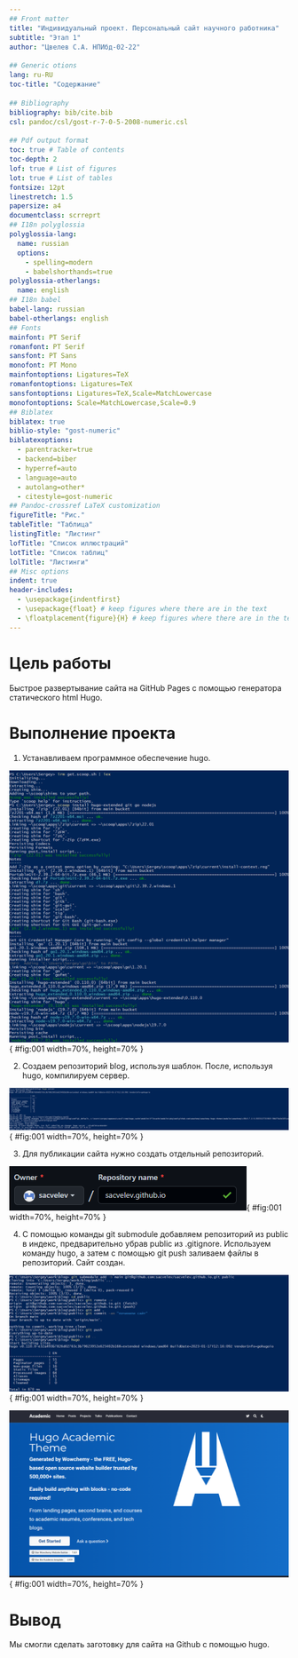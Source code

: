 ```yaml
---
## Front matter
title: "Индивидуальный проект. Персональный сайт научного работника"
subtitle: "Этап 1"
author: "Цвелев С.А. НПИбд-02-22"

## Generic otions
lang: ru-RU
toc-title: "Содержание"

## Bibliography
bibliography: bib/cite.bib
csl: pandoc/csl/gost-r-7-0-5-2008-numeric.csl

## Pdf output format
toc: true # Table of contents
toc-depth: 2
lof: true # List of figures
lot: true # List of tables
fontsize: 12pt
linestretch: 1.5
papersize: a4
documentclass: scrreprt
## I18n polyglossia
polyglossia-lang:
  name: russian
  options:
	- spelling=modern
	- babelshorthands=true
polyglossia-otherlangs:
  name: english
## I18n babel
babel-lang: russian
babel-otherlangs: english
## Fonts
mainfont: PT Serif
romanfont: PT Serif
sansfont: PT Sans
monofont: PT Mono
mainfontoptions: Ligatures=TeX
romanfontoptions: Ligatures=TeX
sansfontoptions: Ligatures=TeX,Scale=MatchLowercase
monofontoptions: Scale=MatchLowercase,Scale=0.9
## Biblatex
biblatex: true
biblio-style: "gost-numeric"
biblatexoptions:
  - parentracker=true
  - backend=biber
  - hyperref=auto
  - language=auto
  - autolang=other*
  - citestyle=gost-numeric
## Pandoc-crossref LaTeX customization
figureTitle: "Рис."
tableTitle: "Таблица"
listingTitle: "Листинг"
lofTitle: "Список иллюстраций"
lotTitle: "Список таблиц"
lolTitle: "Листинги"
## Misc options
indent: true
header-includes:
  - \usepackage{indentfirst}
  - \usepackage{float} # keep figures where there are in the text
  - \floatplacement{figure}{H} # keep figures where there are in the text
---
```


# Цель работы
  
  Быстрое развертывание сайта на GitHub Pages с помощью генератора статического html Hugo.

# Выполнение проекта

1. Устанавливаем программное обеспечение hugo.

![Установка hugo через терминал](image/01.png){ #fig:001 width=70%, height=70% }

2. Создаем репозиторий blog, используя шаблон. После, используя hugo, компилируем сервер.

![Компиляция через hugo](image/02.png){ #fig:001 width=70%, height=70% }

3. Для публикации сайта нужно создать отдельный репозиторий.

![Создание репозитория - <имяпользователя>.github.io](image/03.png){ #fig:001 width=70%, height=70% }

4. С помощью команды git submodule добавляем репозиторий из public в индекс, предварительно убрав public из .gitignore. Используем команду hugo, а затем с помощью git push заливаем файлы в репозиторий. Сайт создан.

![Использование команды git submodule](image/04.png){ #fig:001 width=70%, height=70% }

![Готовый сайт](image/05.png){ #fig:001 width=70%, height=70% }

# Вывод

Мы смогли сделать заготовку для сайта на Github с помощью hugo.
